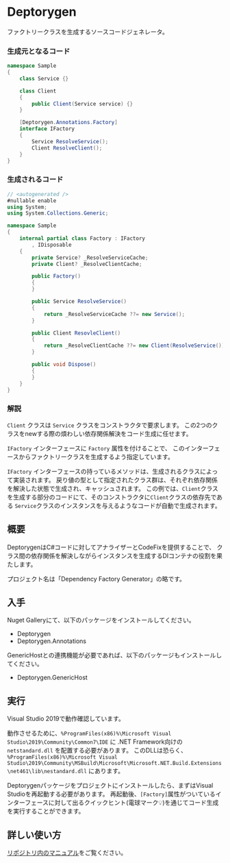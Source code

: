 # Deptorygen

ファクトリークラスを生成するソースコードジェネレータ。

### 生成元となるコード

```csharp
namespace Sample
{
    class Service {}

    class Client
    {
        public Client(Service service) {}
    }

    [Deptorygen.Annotations.Factory]
    interface IFactory
    {
        Service ResolveService();
        Client ResolveClient();
    }
}
```

### 生成されるコード

```csharp
// <autogenerated />
#nullable enable
using System;
using System.Collections.Generic;

namespace Sample
{
    internal partial class Factory : IFactory
        , IDisposable
    {
        private Service? _ResolveServiceCache;
        private Client? _ResolveClientCache;

        public Factory()
        {
        }

        public Service ResolveService()
        {
            return _ResolveServiceCache ??= new Service();
        }

        public Client ResovleClient()
        {
            return _ResolveClientCache ??= new Client(ResolveService());
        }

        public void Dispose()
        {
        }
    }
}
```

### 解説

`Client` クラスは `Service` クラスをコンストラクタで要求します。
この2つのクラスをnewする際の煩わしい依存関係解決をコード生成に任せます。

`IFactory` インターフェースに `Factory` 属性を付けることで、
このインターフェースからファクトリークラスを生成するよう指定しています。

`IFactory` インターフェースの持っているメソッドは、生成されるクラスによって実装されます。
戻り値の型として指定されたクラス群は、それぞれ依存関係を解決した状態で生成され、キャッシュされます。
この例では、`Client`クラスを生成する部分のコードにて、そのコンストラクタに`Client`クラスの依存先である
`Service`クラスのインスタンスを与えるようなコードが自動で生成されます。

## 概要

DeptorygenはC#コードに対してアナライザーとCodeFixを提供することで、
クラス間の依存関係を解決しながらインスタンスを生成するDIコンテナの役割を果たします。

プロジェクト名は「Dependency Factory Generator」の略です。

## 入手

Nuget Galleryにて、以下のパッケージをインストールしてください。

* Deptorygen
* Deptorygen.Annotations

GenericHostとの連携機能が必要であれば、以下のパッケージもインストールしてください。

* Deptorygen.GenericHost

## 実行

Visual Studio 2019で動作確認しています。

動作させるために、`%ProgramFiles(x86)%\Microsoft Visual Studio\2019\Community\Common7\IDE` に .NET Framework向けの `netstandard.dll` を配置する必要があります。
このDLLは恐らく、 `%ProgramFiles(x86)%\Microsoft Visual Studio\2019\Community\MSBuild\Microsoft\Microsoft.NET.Build.Extensions\net461\lib\nestandard.dll` にあります。

Deptorygenパッケージをプロジェクトにインストールしたら、まずはVisual Studioを再起動する必要があります。
再起動後、`[Factory]`属性がついているインターフェースに対して出るクイックヒント(電球マーク💡)を通じてコード生成を実行することができます。

## 詳しい使い方

[リポジトリ内のマニュアル](https://github.com/NumAniCloud/Deptorygen/blob/master/Documents/Index.md)をご覧ください。
